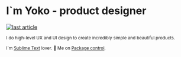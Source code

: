 
# I`m Yoko - product designer

<a target="_blank" href="https://github-readme-medium-recent-article.vercel.app/medium/@<luxelego>/<0>"><img src="https://github-readme-medium-recent-article.vercel.app/medium/@<luxelego>/<0>" alt="last article"></a>

<sub>I do high-level UX and UI design to create incredibly simple and beautiful products.</sub> 

<sub>I`m [Sublime Text](https://www.sublimetext.com/) lover. :walking: Me on [Package control](https://packagecontrol.io/browse/authors/luxelego).</sub> 
